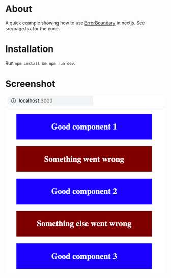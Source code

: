 # About
A quick example showing how to use [ErrorBoundary](https://react.dev/reference/react/Component#catching-rendering-errors-with-an-error-boundary) in nextjs. See src/page.tsx for the code.

# Installation
Run `npm install && npm run dev`.

# Screenshot

![Screenshot of error boundary](https://github.com/MKorostoff/error-boundary-example/blob/main/public/screenshot.png?raw=true)
